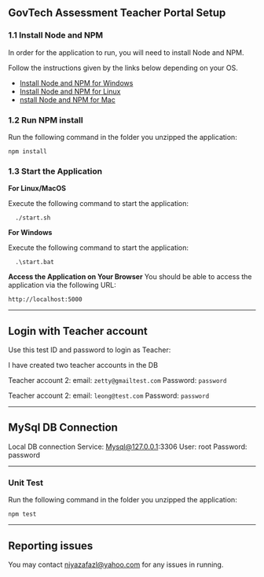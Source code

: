 ## GovTech Assessment Teacher Portal Setup

### 1.1 Install Node and NPM

In order for the application to run, you will need to install Node and NPM.

Follow the instructions given by the links below depending on your OS.

- [Install Node and NPM for Windows](http://blog.teamtreehouse.com/install-node-js-npm-windows)
- [Install Node and NPM for Linux](http://blog.teamtreehouse.com/install-node-js-npm-linux)
- [nstall Node and NPM for Mac](http://blog.teamtreehouse.com/install-node-js-npm-mac)


### 1.2 Run NPM install

Run the following command in the folder you unzipped the application:
```
npm install
```

### 1.3 Start the Application

**For Linux/MacOS**

Execute the following command to start the application:
```
  ./start.sh
```


**For Windows**

Execute the following command to start the application:
```
  .\start.bat
```


**Access the Application on Your Browser**
You should be able to access the application via the following URL:

```
http://localhost:5000
```
---
## Login with Teacher account

Use this test ID and password to login as Teacher:

I have created two teacher accounts in the DB

Teacher account 2:
email: `zetty@gmailtest.com`
Password: `password`

Teacher account 2:
email: `leong@test.com`
Password: `password`

---
## MySql DB Connection

Local DB connection
Service: Mysql@127.0.0.1:3306
User: root
Password: password


---
### Unit Test
Run the following command in the folder you unzipped the application:
```
npm test
```

---

## Reporting issues

You may contact [niyazafazl@yahoo.com](mailto:niyazafazl@yahoo.com) for any issues in running.
